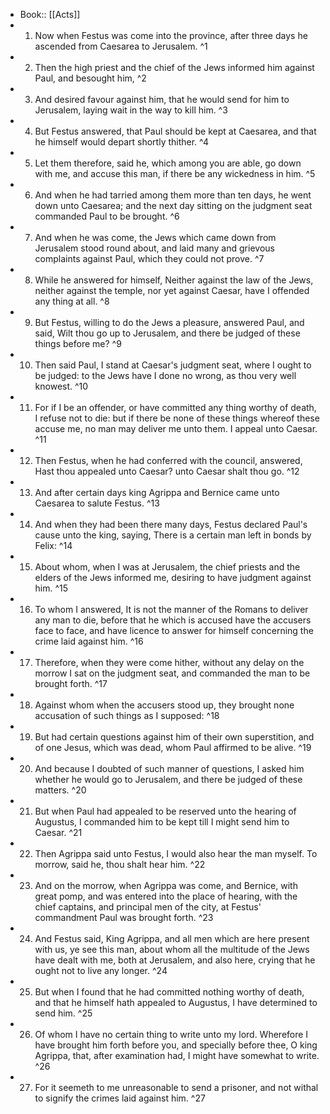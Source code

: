 - Book:: [[Acts]]
- 1. Now when Festus was come into the province, after three days he ascended from Caesarea to Jerusalem. ^1
- 2. Then the high priest and the chief of the Jews informed him against Paul, and besought him, ^2
- 3. And desired favour against him, that he would send for him to Jerusalem, laying wait in the way to kill him. ^3
- 4. But Festus answered, that Paul should be kept at Caesarea, and that he himself would depart shortly thither. ^4
- 5. Let them therefore, said he, which among you are able, go down with me, and accuse this man, if there be any wickedness in him. ^5
- 6. And when he had tarried among them more than ten days, he went down unto Caesarea; and the next day sitting on the judgment seat commanded Paul to be brought. ^6
- 7. And when he was come, the Jews which came down from Jerusalem stood round about, and laid many and grievous complaints against Paul, which they could not prove. ^7
- 8. While he answered for himself, Neither against the law of the Jews, neither against the temple, nor yet against Caesar, have I offended any thing at all. ^8
- 9. But Festus, willing to do the Jews a pleasure, answered Paul, and said, Wilt thou go up to Jerusalem, and there be judged of these things before me? ^9
- 10. Then said Paul, I stand at Caesar's judgment seat, where I ought to be judged: to the Jews have I done no wrong, as thou very well knowest. ^10
- 11. For if I be an offender, or have committed any thing worthy of death, I refuse not to die: but if there be none of these things whereof these accuse me, no man may deliver me unto them. I appeal unto Caesar. ^11
- 12. Then Festus, when he had conferred with the council, answered, Hast thou appealed unto Caesar? unto Caesar shalt thou go. ^12
- 13. And after certain days king Agrippa and Bernice came unto Caesarea to salute Festus. ^13
- 14. And when they had been there many days, Festus declared Paul's cause unto the king, saying, There is a certain man left in bonds by Felix: ^14
- 15. About whom, when I was at Jerusalem, the chief priests and the elders of the Jews informed me, desiring to have judgment against him. ^15
- 16. To whom I answered, It is not the manner of the Romans to deliver any man to die, before that he which is accused have the accusers face to face, and have licence to answer for himself concerning the crime laid against him. ^16
- 17. Therefore, when they were come hither, without any delay on the morrow I sat on the judgment seat, and commanded the man to be brought forth. ^17
- 18. Against whom when the accusers stood up, they brought none accusation of such things as I supposed: ^18
- 19. But had certain questions against him of their own superstition, and of one Jesus, which was dead, whom Paul affirmed to be alive. ^19
- 20. And because I doubted of such manner of questions, I asked him whether he would go to Jerusalem, and there be judged of these matters. ^20
- 21. But when Paul had appealed to be reserved unto the hearing of Augustus, I commanded him to be kept till I might send him to Caesar. ^21
- 22. Then Agrippa said unto Festus, I would also hear the man myself. To morrow, said he, thou shalt hear him. ^22
- 23. And on the morrow, when Agrippa was come, and Bernice, with great pomp, and was entered into the place of hearing, with the chief captains, and principal men of the city, at Festus' commandment Paul was brought forth. ^23
- 24. And Festus said, King Agrippa, and all men which are here present with us, ye see this man, about whom all the multitude of the Jews have dealt with me, both at Jerusalem, and also here, crying that he ought not to live any longer. ^24
- 25. But when I found that he had committed nothing worthy of death, and that he himself hath appealed to Augustus, I have determined to send him. ^25
- 26. Of whom I have no certain thing to write unto my lord. Wherefore I have brought him forth before you, and specially before thee, O king Agrippa, that, after examination had, I might have somewhat to write. ^26
- 27. For it seemeth to me unreasonable to send a prisoner, and not withal to signify the crimes laid against him. ^27
